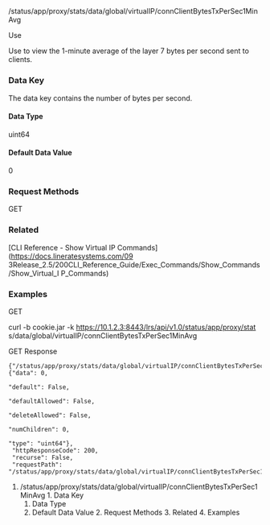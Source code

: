 ##
/status/app/proxy/stats/data/global/virtualIP/connClientBytesTxPerSec1MinAvg

Use

Use to view the 1-minute average of the layer 7 bytes per second sent to
clients.

### Data Key

The data key contains the number of bytes per second.

#### Data Type

uint64

#### Default Data Value

0

### Request Methods

GET

### Related

[CLI Reference - Show Virtual IP Commands](https://docs.lineratesystems.com/09
3Release_2.5/200CLI_Reference_Guide/Exec_Commands/Show_Commands/Show_Virtual_I
P_Commands)

### Examples

GET

curl -b cookie.jar -k https://10.1.2.3:8443/lrs/api/v1.0/status/app/proxy/stat
s/data/global/virtualIP/connClientBytesTxPerSec1MinAvg

GET Response

    
    {"/status/app/proxy/stats/data/global/virtualIP/connClientBytesTxPerSec1MinAvg": {"data": 0,
                                                                                       "default": False,
                                                                                       "defaultAllowed": False,
                                                                                       "deleteAllowed": False,
                                                                                       "numChildren": 0,
                                                                                       "type": "uint64"},
     "httpResponseCode": 200,
     "recurse": False,
     "requestPath": "/status/app/proxy/stats/data/global/virtualIP/connClientBytesTxPerSec1MinAvg"}
    

  1. /status/app/proxy/stats/data/global/virtualIP/connClientBytesTxPerSec1MinAvg
    1. Data Key
      1. Data Type
      2. Default Data Value
    2. Request Methods
    3. Related
    4. Examples

